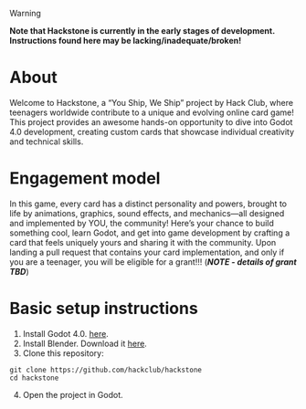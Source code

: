 > [!WARNING] 
> **Note that Hackstone is currently in the early stages of development.  Instructions found here may be lacking/inadequate/broken!**

# About
Welcome to Hackstone, a “You Ship, We Ship” project by Hack Club, where teenagers worldwide contribute to a unique and evolving online card game! This project provides an awesome hands-on opportunity to dive into Godot 4.0 development, creating custom cards that showcase individual creativity and technical skills.

# Engagement model

In this game, every card has a distinct personality and powers, brought to life by animations, graphics, sound effects, and mechanics—all designed and implemented by YOU, the community! Here’s your chance to build something cool, learn Godot, and get into game development by crafting a card that feels uniquely yours and sharing it with the community.  Upon landing a pull request that contains your card implementation, and only if you are a teenager, you will be eligible for a grant!!! (***NOTE - details of grant TBD***)

# Basic setup instructions

1.	Install Godot 4.0. [here](https://godotengine.org/download).
2.  Install Blender.  Download it [here](https://blender.org/download).
3.	Clone this repository:
```
git clone https://github.com/hackclub/hackstone
cd hackstone
```
4.	Open the project in Godot.
